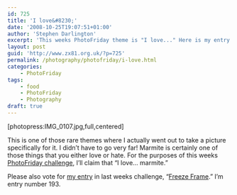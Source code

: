 ```yaml
---
id: 725
title: 'I love&#8230;'
date: '2008-10-25T19:07:51+01:00'
author: 'Stephen Darlington'
excerpt: 'This weeks PhotoFriday theme is "I love..." Here is my entry.'
layout: post
guid: 'http://www.zx81.org.uk/?p=725'
permalink: /photography/photofriday/i-love.html
categories:
    - PhotoFriday
tags:
    - food
    - PhotoFriday
    - Photography
draft: true
---
```


\[photopress:IMG\_0107.jpg,full,centered\]

This is one of those rare themes where I actually went out to take a picture specifically for it. I didn’t have to go very far! Marmite is certainly one of those things that you either love or hate. For the purposes of this weeks [PhotoFriday challenge](http://www.photofriday.com/archives/challenge/000819.php), I’ll claim that “I love… marmite.”

Please also vote for [my entry](http://www.zx81.org.uk/photography/photofriday/freeze-frame.html) in last weeks challenge, “[Freeze Frame](http://www.photofriday.com/linkviewer.php?id=817).” I’m entry number 193.
